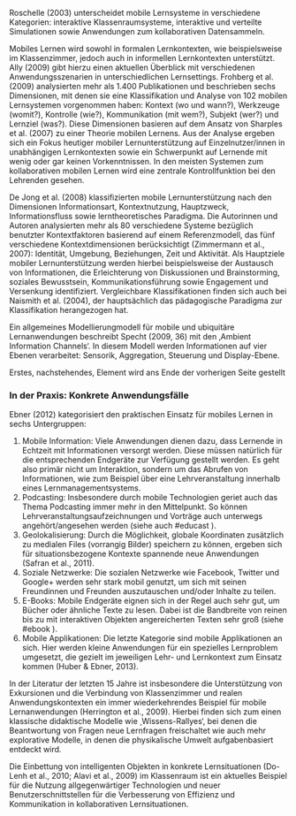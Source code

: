 <!-- filename: 06_Klassifikation_und_Anwendungsbeispiele.md -->
<!-- title: Klassifikation und Anwendungsbeispiele -->

Roschelle (2003) unterscheidet mobile Lernsysteme in verschiedene Kategorien: interaktive Klassenraumsysteme, interaktive und verteilte Simulationen sowie Anwendungen zum kollaborativen Datensammeln.

Mobiles Lernen wird sowohl in formalen Lernkontexten, wie beispielsweise im Klassenzimmer, jedoch auch in informellen Lernkontexten unterstützt. Ally (2009) gibt hierzu einen aktuellen Überblick mit verschiedenen Anwendungsszenarien in unterschiedlichen Lernsettings. Frohberg et al. (2009) analysierten mehr als 1.400 Publikationen und beschrieben sechs Dimensionen, mit denen sie eine Klassifikation und Analyse von 102 mobilen Lernsystemen vorgenommen haben: Kontext (wo und wann?), Werkzeuge (womit?), Kontrolle (wie?), Kommunikation (mit wem?), Subjekt (wer?) und Lernziel (was?). Diese Dimensionen basieren auf dem Ansatz von Sharples et al. (2007) zu einer Theorie mobilen Lernens. Aus der Analyse ergeben sich ein Fokus heutiger mobiler Lernunterstützung auf Einzelnutzer/innen in unabhängigen Lernkontexten sowie ein Schwerpunkt auf Lernende mit wenig oder gar keinen Vorkenntnissen. In den meisten Systemen zum kollaborativen mobilen Lernen wird eine zentrale Kontrollfunktion bei den Lehrenden gesehen.

De Jong et al. (2008) klassifizierten mobile Lernunterstützung nach den Dimensionen Informationsart, Kontextnutzung, Hauptzweck, Informationsfluss sowie lerntheoretisches Paradigma. Die Autorinnen und Autoren analysierten mehr als 80 verschiedene Systeme bezüglich benutzter Kontextfaktoren basierend auf einem Referenzmodell, das fünf verschiedene Kontextdimensionen berücksichtigt (Zimmermann et al., 2007): Identität, Umgebung, Beziehungen, Zeit und Aktivität. Als Hauptziele mobiler Lernunterstützung werden hierbei beispielsweise der Austausch von Informationen, die Erleichterung von Diskussionen und Brainstorming, soziales Bewusstsein, Kommunikationsführung sowie Engagement und Versenkung identifiziert. Vergleichbare Klassifikationen finden sich auch bei Naismith et al. (2004), der hauptsächlich das pädagogische Paradigma zur Klassifikation herangezogen hat.

Ein allgemeines Modellierungmodell für mobile und ubiquitäre Lernanwendungen beschreibt Specht (2009, 36) mit den ‚Ambient Information Channels‘. In diesem Modell werden Informationen auf vier Ebenen verarbeitet: Sensorik, Aggregation, Steuerung und Display-Ebene.

Erstes, nachstehendes, Element wird ans Ende der vorherigen Seite gestellt

### In der Praxis: Konkrete Anwendungsfälle

Ebner (2012) kategorisiert den praktischen Einsatz für mobiles Lernen in sechs Untergruppen:

1. Mobile Information: Viele Anwendungen dienen dazu, dass Lernende in Echtzeit mit Informationen versorgt werden. Diese müssen natürlich für die entsprechenden Endgeräte zur Verfügung gestellt werden. Es geht also primär nicht um Interaktion, sondern um das Abrufen von Informationen, wie zum Beispiel über eine Lehrveranstaltung innerhalb eines Lernmanagementsystems.
2. Podcasting: Insbesondere durch mobile Technologien geriet auch das Thema Podcasting immer mehr in den Mittelpunkt. So können Lehrveranstaltungsaufzeichnungen und Vorträge auch unterwegs angehört/angesehen werden (siehe auch #educast ).
3. Geolokalisierung: Durch die Möglichkeit, globale Koordinaten zusätzlich zu medialen Files (vorrangig Bilder) speichern zu können, ergeben sich für situationsbezogene Kontexte spannende neue Anwendungen (Safran et al., 2011).
4. Soziale Netzwerke: Die sozialen Netzwerke wie Facebook, Twitter und Google+ werden sehr stark mobil genutzt, um sich mit seinen Freundinnen und Freunden auszutauschen und/oder Inhalte zu teilen.
5. E-Books: Mobile Endgeräte eignen sich in der Regel auch sehr gut, um Bücher oder ähnliche Texte zu lesen. Dabei ist die Bandbreite von reinen bis zu mit interaktiven Objekten angereicherten Texten sehr groß (siehe #ebook ).
6. Mobile Applikationen: Die letzte Kategorie sind mobile Applikationen an sich. Hier werden kleine Anwendungen für ein spezielles Lernproblem umgesetzt, die gezielt im jeweiligen Lehr- und Lernkontext zum Einsatz kommen (Huber &amp; Ebner, 2013).

In der Literatur der letzten 15 Jahre ist insbesondere die Unterstützung von Exkursionen und die Verbindung von Klassenzimmer und realen Anwendungskontexten ein immer wiederkehrendes Beispiel für mobile Lernanwendungen (Herrington et al., 2009). Hierbei finden sich zum einen klassische didaktische Modelle wie ¸Wissens-Rallyes‘, bei denen die Beantwortung von Fragen neue Lernfragen freischaltet wie auch mehr explorative Modelle, in denen die physikalische Umwelt aufgabenbasiert entdeckt wird.

Die Einbettung von intelligenten Objekten in konkrete Lernsituationen (Do-Lenh et al., 2010; Alavi et al., 2009) im Klassenraum ist ein aktuelles Beispiel für die Nutzung allgegenwärtiger Technologien und neuer Benutzerschnittstellen für die Verbesserung von Effizienz und Kommunikation in kollaborativen Lernsituationen.
